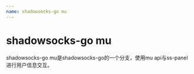 ```yaml
---
name: shadowsocks-go mu
---
```


# shadowsocks-go mu

shadowsocks-go mu是shadowsocks-go的一个分支，使用mu api与ss-panel进行用户信息交互。

